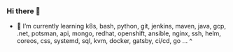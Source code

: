 ### Hi there 👋
- 🌱 I’m currently learning k8s, bash, python, git, jenkins, maven, java, gcp, .net, potsman, api, mongo, redhat, openshift, ansible, nginx, ssh, helm, coreos, css, systemd, sql, kvm, docker, gatsby, ci/cd, go ...
^
<!--
**jvrdms/jvrdms** is a ✨ _special_ ✨ repository because its `README.md` (this file) appears on your GitHub profile.

Here are some ideas to get you started:

- 🔭 I’m currently working on ...
- 🌱 I’m currently learning ...
- 👯 I’m looking to collaborate on ...
- 🤔 I’m looking for help with ...
- 💬 Ask me about ...
- 📫 How to reach me: ...
- 😄 Pronouns: ...
- ⚡ Fun fact: ...
-->
